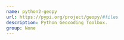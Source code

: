 ```yaml
---
name: python2-geopy
url: https://pypi.org/project/geopy/#files
description: Python Geocoding Toolbox.
group: None
---
```

